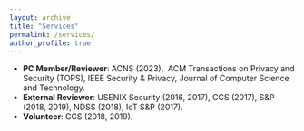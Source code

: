 ```yaml
---
layout: archive
title: "Services"
permalink: /services/
author_profile: true
---
```


<ul>
<li><strong>PC Member/Reviewer</strong>: ACNS (2023), &nbsp;ACM Transactions on Privacy and Security (TOPS), IEEE Security & Privacy, Journal of Computer Science and Technology.</li>
<li><strong>External Reviewer</strong>: USENIX Security (2016, 2017), CCS (2017), S&amp;P (2018, 2019), NDSS (2018), IoT&nbsp;S&amp;P (2017).</li>
<li><strong>Volunteer</strong>:&nbsp;CCS (2018, 2019).</li>
</ul>
